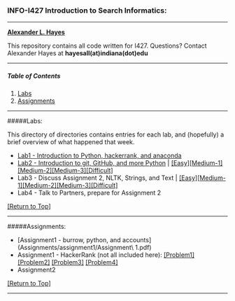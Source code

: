### INFO-I427 Introduction to Search Informatics:

---

__[Alexander L. Hayes](http://batflyer.net)__

This repository contains all code written for I427.  Questions?  Contact Alexander Hayes at __hayesall(at)indiana(dot)edu__

---

##### Table of Contents
1. [Labs](#labs)
2. [Assignments](#assignments)

---

#####Labs:

This directory of directories contains entries for each lab, and (hopefully) a brief overview of what happened that week.

  * [Lab1 - Introduction to Python, hackerrank, and anaconda](Labs/Lab1)
  * [Lab2 - Introduction to git, GitHub, and more Python](Labs/Lab2) | [[Easy]](Labs/Lab2/week2-easy.py)[[Medium-1]](Labs/Lab2/week2-medium-1.py)[[Medium-2]](Labs/Lab2/week2-medium-2.py)[[Medium-3]](Labs/Lab2/week2-medium-3.py)[[Difficult]](Labs/Lab2/week2-difficult.py)
  * Lab3 - Discuss Assignment 2, NLTK, Strings, and Text | [[Easy]](Labs/Lab3/week3-easy.py)[[Medium-1]](Labs/Lab3/week3-medium-1.py)[[Medium-2]](Labs/Lab3/week3-medium-2.py)[[Medium-3]](Labs/Lab3/week3-medium-3.py)[[Difficult]](Labs/Lab3/week3-difficult.py)
  * Lab4 - Talk to Partners, prepare for Assignment 2  

[[Return to Top]](#info-i427-introduction-to-search-informatics)

---

#####Assignments:

  * [Assignment1 - burrow, python, and accounts](Assignments/assignment1/Assignment\ 1.pdf)
  * Assignment1 - HackerRank (not all included here): [[Problem1]](Assignments/assignment1/problem1.py) [[Problem2]](Assignments/assignment1/problem2.py) [[Problem3]](Assignments/assignment1/problem3.py) [[Problem4]](Assignments/assignment1/problem4.py)
  * Assignment2
  
[[Return to Top]](#info-i427-introduction-to-search-informatics)

---